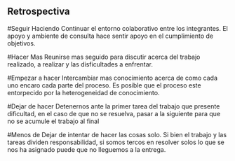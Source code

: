 ## Retrospectiva

#Seguir Haciendo
Continuar el entorno colaborativo entre los integrantes. El apoyo y ambiente de consulta hace sentir apoyo en el cumplimiento de objetivos.

#Hacer Mas
Reunirse mas seguido para discutir acerca del trabajo realizado, a realizar y las disficultades a enfrentar.

#Empezar a hacer
Intercambiar mas conocimiento acerca de como cada uno encaro cada parte del proceso. Es posible que el proceso este entorpecido por la heterogeneidad de conocimiento. 

#Dejar de hacer
Detenernos ante la primer tarea del trabajo que presente dificultad, en el caso de que no se resuelva, pasar a la siguiente para que no se acumule el trabajo al final

#Menos de
Dejar de intentar de hacer las cosas solo. Si bien el trabajo y las tareas dividen responsabilidad, si somos tercos en resolver solos lo que se nos ha asignado puede que no lleguemos a la entrega. 